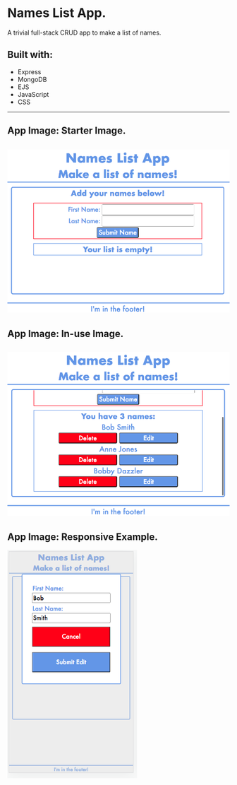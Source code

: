 # Names List App.

A trivial full-stack CRUD app to make a list of names. 

## Built with:
* Express
* MongoDB
* EJS
* JavaScript
* CSS
---
## App Image: Starter Image.
![Starter View](images/readme_app_pic_1.png)
---
## App Image: In-use Image.
![In-use Example](images/readme_app_pic_2.png)
---
## App Image: Responsive Example.
![Responsive Example](images/readme_app_pic_3.png)
